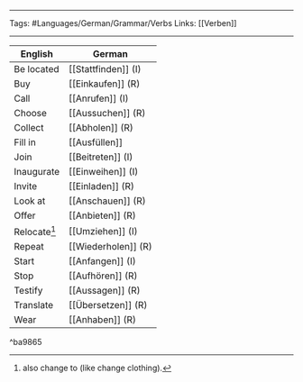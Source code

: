 ___
Tags: #Languages/German/Grammar/Verbs 
Links: [[Verben]]
___
English | German
------------ | ------------
Be located | [[Stattfinden]] (I)
Buy | [[Einkaufen]] (R)
Call | [[Anrufen]] (I)
Choose | [[Aussuchen]] (R)
Collect | [[Abholen]] (R)
Fill in | [[Ausfüllen]]
Join | [[Beitreten]] (I)
Inaugurate | [[Einweihen]] (I)
Invite | [[Einladen]] (R)
Look at | [[Anschauen]] (R)
Offer | [[Anbieten]] (R)
Relocate[^1] | [[Umziehen]] (I)
Repeat | [[Wiederholen]] (R)
Start | [[Anfangen]] (I)
Stop | [[Aufhören]] (R)
Testify | [[Aussagen]] (R)
Translate | [[Übersetzen]] (R)
Wear | [[Anhaben]] (R)

^ba9865


[^1]: also change to (like change clothing).